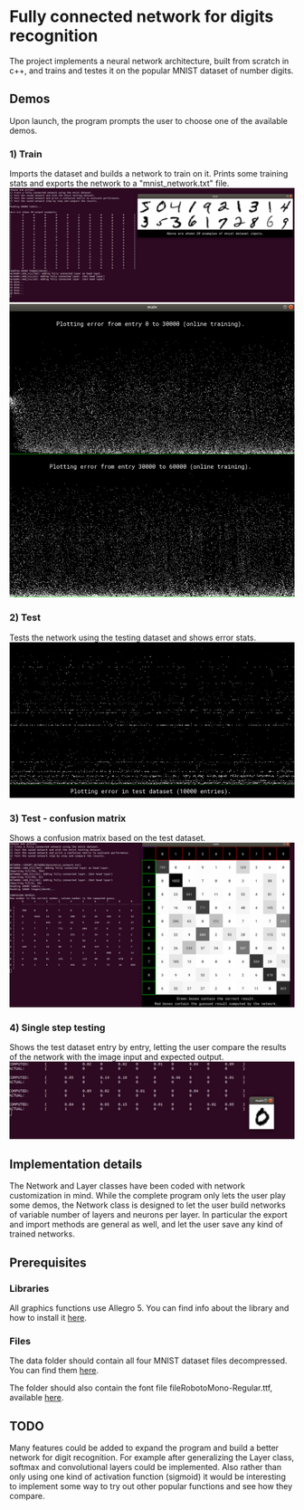 # Fully connected network for digits recognition

The project implements a neural network architecture, built from scratch in c++, and trains and testes it on the popular MNIST dataset of number digits.

## Demos

Upon launch, the program prompts the user to choose one of the available demos.

### 1) Train
Imports the dataset and builds a network to train on it. Prints some training stats and exports the network to a "mnist_network.txt" file.
![](img/readme/1-entry-examples.png)
![](img/readme/1-error.png)
### 2) Test
Tests the network using the testing dataset and shows error stats.
![](img/readme/2-error.png)
### 3) Test - confusion matrix
Shows a confusion matrix based on the test dataset.
![](img/readme/3-matrix.png)
### 4) Single step testing
Shows the test dataset entry by entry, letting the user compare the results of the network with the image input and expected output.
![](img/readme/4-comparison.png)

## Implementation details
The Network and Layer classes have been coded with network customization in mind. While the complete program only lets the user play some demos, the Network class is designed to let the user build networks of variable number of layers and neurons per layer. In particular the export and import methods are general as well, and let the user save any kind of trained networks.

## Prerequisites
### Libraries
All graphics functions use Allegro 5. You can find info about the library and how to install it [here](https://wiki.allegro.cc/index.php?title=Getting_Started).
### Files
The data folder should contain all four MNIST dataset files decompressed. You can find them [here](http://yann.lecun.com/exdb/mnist/).

The folder should also contain the font file fileRobotoMono-Regular.ttf, available [here](https://fonts.google.com/specimen/Roboto+Mono).

## TODO
Many features could be added to expand the program and build a better network for digit recognition.
For example after generalizing the Layer class, softmax and convolutional layers could be implemented.
Also rather than only using one kind of activation function (sigmoid) it would be interesting to implement some way to try out other popular functions and see how they compare.

